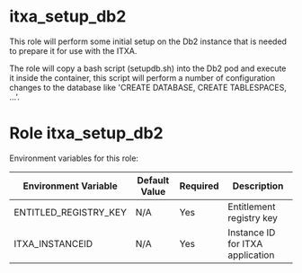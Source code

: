 itxa_setup_db2
==========================

This role will perform some initial setup on the Db2 instance that is needed to prepare it for use with the ITXA.

The role will copy a bash script (setupdb.sh) into the Db2 pod and execute it inside the container, this script will perform a number of configuration changes to the database like 'CREATE DATABASE, CREATE TABLESPACES, ...'.

# Role itxa_setup_db2

Environment variables for this role:

| Environment Variable          | Default Value        | Required | Description                                      |
|-------------------------------|----------------------|----------|--------------------------------------------------|
| ENTITLED_REGISTRY_KEY         | N/A                  | Yes      | Entitlement registry key                         |
| ITXA_INSTANCEID               | N/A                  | Yes      | Instance ID for ITXA application                 |
